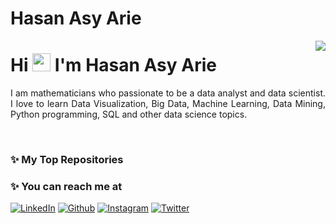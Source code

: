 # Hasan Asy Arie

<img align='right' src = "https://github-readme-stats.vercel.app/api?username=hasanasyarie&show_icons=true&show_icons=true&title_color=fff&icon_color=0BB7F3&text_color=9f9f9f&bg_color=151515&line_height=25">

# Hi <img src="https://github.com/TheDudeThatCode/TheDudeThatCode/blob/master/Assets/Hi.gif" width="29px"> I'm Hasan Asy Arie

<p align="justify">
  I am mathematicians who passionate to be a data analyst and data scientist. I love to learn Data Visualization, Big Data, Machine Learning, Data Mining, Python programming, SQL and other data science topics.
</p>

<br> 

### ✨ My Top Repositories

### ✨ You can reach me at
<p>
  <a href="https://www.linkedin.com/in/hasan-asy-arie-82b0401b9/" target="_blank"><img alt="LinkedIn" src="https://img.shields.io/badge/linkedin-%230077B5.svg?&style=for-the-badge&logo=linkedin&logoColor=white" /></a>
  <a href="https://github.com/hasanasyarie" target="_blank"><img alt="Github" src="https://img.shields.io/badge/GitHub-%2312100E.svg?&style=for-the-badge&logo=Github&logoColor=white" /></a>
  <a href="https://www.instagram.com/arieasyhasan/" target="_blank"><img alt="Instagram" src="https://img.shields.io/badge/instagram-%23f21d37.svg?&style=for-the-badge&logo=instagram&logoColor=white" /></a>
  <a href="https://twitter.com/arieasyhasan" target="_blank"><img alt="Twitter" src="https://img.shields.io/badge/twitter-%231da1f2.svg?&style=for-the-badge&logo=twitter&logoColor=white" /></a>
</p>

